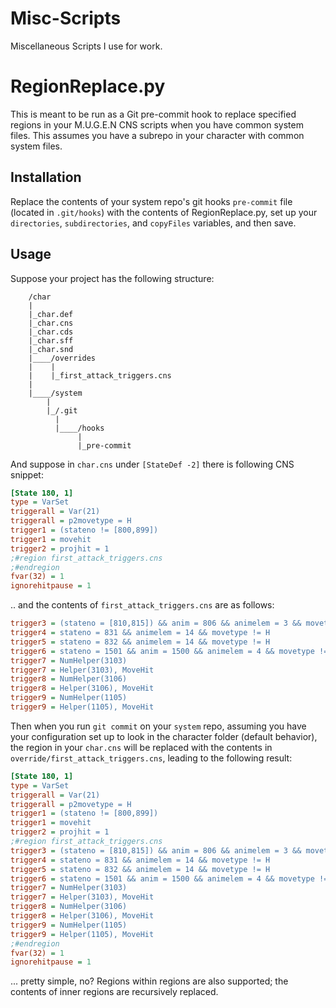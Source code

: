 # Misc-Scripts
Miscellaneous Scripts I use for work.

# RegionReplace.py
This is meant to be run as a Git pre-commit hook to replace specified regions in your M.U.G.E.N CNS scripts when you have common system files. This assumes you have a
subrepo in your character with common system files.

## Installation
Replace the contents of your system repo's git hooks `pre-commit` file (located in `.git/hooks`) with the contents of RegionReplace.py, set up your `directories`, 
`subdirectories`, and `copyFiles` variables, and then save.

## Usage
Suppose your project has the following structure:
```
    /char
	|
    |_char.def
    |_char.cns
    |_char.cds
    |_char.sff
    |_char.snd
    |____/overrides
    |    |
    |    |_first_attack_triggers.cns
	|
    |____/system
        |
        |_/.git
          |
          |____/hooks
               |
               |_pre-commit
```

And suppose in `char.cns` under `[StateDef -2]` there is following CNS snippet:

```ini
[State 180, 1]
type = VarSet
triggerall = Var(21)
triggerall = p2movetype = H
trigger1 = (stateno != [800,899])
trigger1 = movehit
trigger2 = projhit = 1
;#region first_attack_triggers.cns
;#endregion
fvar(32) = 1
ignorehitpause = 1
```

.. and the contents of `first_attack_triggers.cns` are as follows:
```ini
trigger3 = (stateno = [810,815]) && anim = 806 && animelem = 3 && movetype != H
trigger4 = stateno = 831 && animelem = 14 && movetype != H
trigger5 = stateno = 832 && animelem = 14 && movetype != H
trigger6 = stateno = 1501 && anim = 1500 && animelem = 4 && movetype != H
trigger7 = NumHelper(3103)
trigger7 = Helper(3103), MoveHit
trigger8 = NumHelper(3106)
trigger8 = Helper(3106), MoveHit
trigger9 = NumHelper(1105)
trigger9 = Helper(1105), MoveHit
```

Then when you run `git commit` on your `system` repo, assuming you have your configuration set up to look in the character folder (default behavior), the region in your
`char.cns` will be replaced with the contents in `override/first_attack_triggers.cns`, leading to the following result:

```ini
[State 180, 1]
type = VarSet
triggerall = Var(21)
triggerall = p2movetype = H
trigger1 = (stateno != [800,899])
trigger1 = movehit
trigger2 = projhit = 1
;#region first_attack_triggers.cns
trigger3 = (stateno = [810,815]) && anim = 806 && animelem = 3 && movetype != H
trigger4 = stateno = 831 && animelem = 14 && movetype != H
trigger5 = stateno = 832 && animelem = 14 && movetype != H
trigger6 = stateno = 1501 && anim = 1500 && animelem = 4 && movetype != H
trigger7 = NumHelper(3103)
trigger7 = Helper(3103), MoveHit
trigger8 = NumHelper(3106)
trigger8 = Helper(3106), MoveHit
trigger9 = NumHelper(1105)
trigger9 = Helper(1105), MoveHit
;#endregion
fvar(32) = 1
ignorehitpause = 1
```

... pretty simple, no? Regions within regions are also supported; the contents of inner regions are recursively replaced.